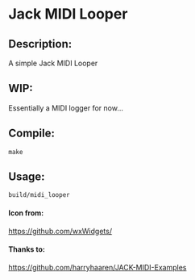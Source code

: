 # Jack MIDI Looper

## Description:
A simple Jack MIDI Looper

## WIP:
Essentially a MIDI logger for now...


## Compile:
`make`

## Usage:
`build/midi_looper`


#### Icon from:
https://github.com/wxWidgets/

#### Thanks to:
https://github.com/harryhaaren/JACK-MIDI-Examples
